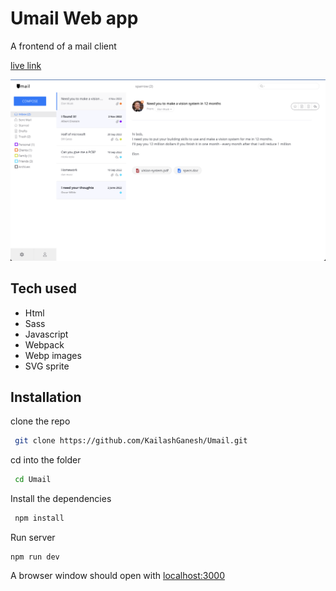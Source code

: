 
# Umail Web app

A frontend of a mail client

[live link](https://kailashganesh.github.io/Umail/)  

![screenshot of webapp](src/assets/Screenshot.png)

## Tech used
- Html
- Sass
- Javascript
- Webpack
- Webp images
- SVG sprite

## Installation  

clone the repo  
```bash
 git clone https://github.com/KailashGanesh/Umail.git 
```

cd into the folder  
```bash
 cd Umail
```

Install the dependencies  
```bash
 npm install
```

Run server  
```base
npm run dev
```
A browser window should open with [localhost:3000](localhost:3000)